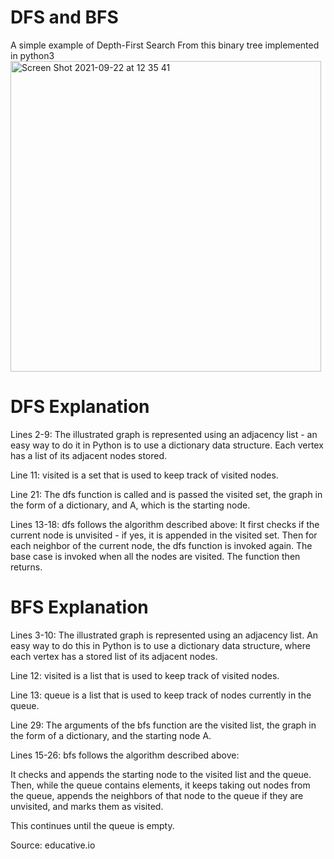 # DFS and BFS
A simple example of Depth-First Search
From this binary tree implemented in python3
<img width="497" alt="Screen Shot 2021-09-22 at 12 35 41" src="https://user-images.githubusercontent.com/45419531/134284106-49e23f1f-ecf2-4e3c-95b5-00bd0acfd79b.png">

# DFS Explanation

Lines 2-9: The illustrated graph is represented using an adjacency list - an easy way to do it in Python is to use a dictionary data structure. Each vertex has a list of its adjacent nodes stored.

Line 11: visited is a set that is used to keep track of visited nodes.

Line 21: The dfs function is called and is passed the visited set, the graph in the form of a dictionary, and A, which is the starting node.

Lines 13-18: dfs follows the algorithm described above:
It first checks if the current node is unvisited - if yes, it is appended in the visited set.
Then for each neighbor of the current node, the dfs function is invoked again.
The base case is invoked when all the nodes are visited.
The function then returns.


# BFS Explanation
Lines 3-10: The illustrated graph is represented using an adjacency list. An easy way to do this in Python is to use a dictionary data structure, where each vertex has a stored list of its adjacent nodes.

Line 12: visited is a list that is used to keep track of visited nodes.

Line 13: queue is a list that is used to keep track of nodes currently in the queue.

Line 29: The arguments of the bfs function are the visited list, the graph in the form of a dictionary, and the starting node A.

Lines 15-26: bfs follows the algorithm described above:

It checks and appends the starting node to the visited list and the queue.
Then, while the queue contains elements, it keeps taking out nodes from the queue, appends the neighbors of that node to the queue if they are unvisited, and marks them as visited.

This continues until the queue is empty.

Source: educative.io
